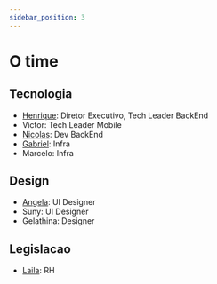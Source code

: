 ```yaml
---
sidebar_position: 3
---
```


# O time

## Tecnologia

- [Henrique](https://www.linkedin.com/in/henriqueleite42/): Diretor Executivo, Tech Leader BackEnd
- Victor: Tech Leader Mobile
- [Nicolas](https://www.linkedin.com/in/n%C3%ADcolas-cleiton-707688227/): Dev BackEnd
- [Gabriel](https://www.linkedin.com/in/gabriel-frança-381843169/): Infra
- Marcelo: Infra

## Design

- [Angela](https://www.behance.net/angelabehrens): UI Designer
- Suny: UI Designer
- Gelathina: Designer

## Legislacao

- [Laila](https://www.linkedin.com/in/laila-arede/): RH
